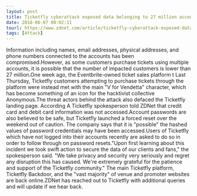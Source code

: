 ```yaml
---
layout: post
title: Ticketfly cyberattack exposed data belonging to 27 million accounts
date: 2018-06-07 00:02:11
tourl: https://www.zdnet.com/article/ticketfly-cyberattack-exposed-data-belonging-to-27-million-accounts/
tags: [Attack]
---
```

Information including names, email addresses, physical addresses, and phone numbers connected to the accounts has been compromised.However, as some customers purchase tickets using multiple accounts, it is possible that the number of impacted customers is lower than 27 million.One week ago, the Eventbrite-owned ticket sales platform t Last Thursday, Ticketfly customers attempting to purchase tickets through the platform were instead met with the main "V for Vendetta" character, which has become something of an icon for the hacktivist collective Anonymous.The threat actors behind the attack also defaced the Ticketfly landing page. According A Ticketfly spokesperson told ZDNet that credit card and debit card information was not accessed.Account passwords are also believed to be safe, but Ticketfly launched a forced reset over the weekend out of caution. The company says that it is "possible" the hashed values of password credentials may have been accessed.Users of Ticketfly which have not logged into their accounts recently are asked to do so in order to follow through on password resets."Upon first learning about this incident we took swift action to secure the data of our clients and fans," the spokesperson said. "We take privacy and security very seriously and regret any disruption this has caused. We're extremely grateful for the patience and support of the Ticketfly community." The main Ticketfly platform, Ticketfly Backdoor, and the "vast majority" of venue and promoter websites are back online.ZDNet has reached out to Ticketfly with additional queries and will update if we hear back.